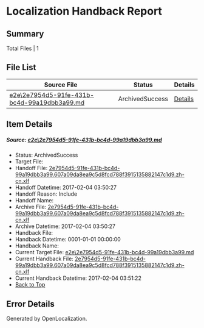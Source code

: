 # <a name='report-top'></a> Localization Handback Report

## Summary
 Total Files | 1

## File List
 Source File | Status | Details 
 ----------- | ------ | ------- 
 [e2e\2e7954d5-91fe-431b-bc4d-99a19dbb3a99.md](https://github.com/OpenLocalizationTestOrg/ol-test0/blob/06626edf444b4043768fe4e07a34f4b6d8d62d98/e2e/2e7954d5-91fe-431b-bc4d-99a19dbb3a99.md) | ArchivedSuccess | [Details](#100763a797d1aff68cb2d0ce3c35a65c6b2fcf791)

## Item Details
##### <a name='100763a797d1aff68cb2d0ce3c35a65c6b2fcf791'></a> Source: [e2e\2e7954d5-91fe-431b-bc4d-99a19dbb3a99.md](https://github.com/OpenLocalizationTestOrg/ol-test0/blob/06626edf444b4043768fe4e07a34f4b6d8d62d98/e2e/2e7954d5-91fe-431b-bc4d-99a19dbb3a99.md)
* Status: ArchivedSuccess
* Target File: 
* Handoff File: [2e7954d5-91fe-431b-bc4d-99a19dbb3a99.607a09da8ea9c5d8fcd788f3915135882147c1d9.zh-cn.xlf](https://github.com/OpenLocalizationTestOrg/ol-test0-handoff/blob/afcf74f4165fe83c7ccd7902c15f5ac7bad1eb92/ol-handoff/OpenLocalizationTestOrg/ol-test0-zhcn/shujia/ht/2e7954d5-91fe-431b-bc4d-99a19dbb3a99.607a09da8ea9c5d8fcd788f3915135882147c1d9.zh-cn.xlf)
* Handoff Datetime: 2017-02-04 03:50:27
* Handoff Reason: Include
* Handoff Name: 
* Archive File: [2e7954d5-91fe-431b-bc4d-99a19dbb3a99.607a09da8ea9c5d8fcd788f3915135882147c1d9.zh-cn.xlf](https://github.com/OpenLocalizationTestOrg/ol-test0-handoff/blob/0cc2b06870c5f995d49f81d581a3f53be9f68884/ol-archive/OpenLocalizationTestOrg/ol-test0-zhcn/shujia/ht/2e7954d5-91fe-431b-bc4d-99a19dbb3a99.607a09da8ea9c5d8fcd788f3915135882147c1d9.zh-cn.xlf)
* Archive Datetime: 2017-02-04 03:50:27
* Handback File: 
* Handback Datetime: 0001-01-01 00:00:00
* Handback Name: 
* Current Target File: [e2e\2e7954d5-91fe-431b-bc4d-99a19dbb3a99.md](https://github.com/OpenLocalizationTestOrg/ol-test0-zhcn/blob/d2b94968b3fff5621c8464236dace3e178a6e61f/e2e/2e7954d5-91fe-431b-bc4d-99a19dbb3a99.md)
* Current Handback File: [2e7954d5-91fe-431b-bc4d-99a19dbb3a99.607a09da8ea9c5d8fcd788f3915135882147c1d9.zh-cn.xlf](https://github.com/OpenLocalizationTestOrg/ol-test0-handback/blob/ae625331bbda4ee7f1ba8cda6d79bb103e1d815e/ol-handback/OpenLocalizationTestOrg/ol-test0-zhcn/shujia/ht/2e7954d5-91fe-431b-bc4d-99a19dbb3a99.607a09da8ea9c5d8fcd788f3915135882147c1d9.zh-cn.xlf)
* Current Handback Datetime: 2017-02-04 03:51:22
* [Back to Top](#report-top)


## Error Details

Generated by OpenLocalization.
